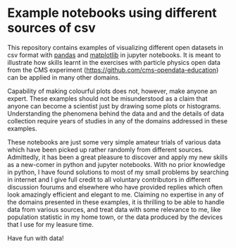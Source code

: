 # Example notebooks using different sources of csv

This repository contains examples of visualizing different open datasets in csv format with [pandas](http://pandas.pydata.org/) and [matplotlib](https://matplotlib.org/) in jupyter notebooks. It is meant to illustrate how skills learnt in the exercises with particle physics open data from the CMS experiment (https://github.com/cms-opendata-education) can be applied in many other domains.

Capability of making colourful plots does not, however, make anyone an expert. These examples should not be misunderstood as a claim that anyone can become a scientist just by drawing some plots or histograms. Understanding the phenomena behind the data and and the details of data collection require years of studies in any of the domains addressed in these examples.

These notebooks are just some very simple amateur trials of various data which have been picked up rather randomly from different sources. Admittedly, it has been a great pleasure to discover and apply my new skills as a new-comer in python and jupyter notebooks. With no prior knowledge in python, I have found solutions to most of my small problems by searching in internet and I give full credit to all voluntary contributors in different discussion fourums and elsewhere who have provided replies which often look amazingly efficient and elegant to me. Claiming no expertise in any of the domains presented in these examples, it is thrilling to be able to handle data from various sources, and treat data with some relevance to me, like population statistic in my home town, or the data produced by the devices that I use for my leasure time.

Have fun with data!
